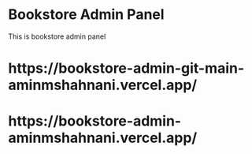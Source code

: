 # Bookstore Admin Panel
 This is  bookstore admin panel

<h1>https://bookstore-admin-git-main-aminmshahnani.vercel.app/</h1>

<h1>https://bookstore-admin-aminmshahnani.vercel.app/</h1>
